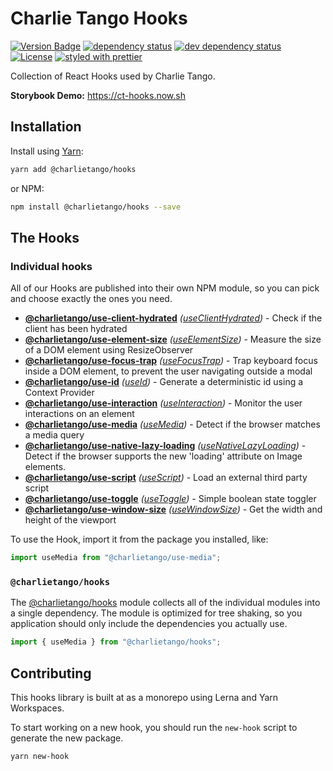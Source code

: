 # Charlie Tango Hooks

[![Version Badge][npm-version-svg]][package-url]
[![dependency status][deps-svg]][deps-url]
[![dev dependency status][dev-deps-svg]][dev-deps-url]
[![License][license-image]][license-url]
[![styled with prettier][prettier-svg]][prettier-url]

Collection of React Hooks used by Charlie Tango.

**Storybook Demo:** https://ct-hooks.now.sh

## Installation

Install using [Yarn](https://yarnpkg.com):

```sh
yarn add @charlietango/hooks
```

or NPM:

```sh
npm install @charlietango/hooks --save
```

## The Hooks

### Individual hooks

All of our Hooks are published into their own NPM module, so you can pick and choose exactly the ones you need.

<!-- HOOKS_START -->

- **[@charlietango/use-client-hydrated](https://www.npmjs.com/package/@charlietango/use-client-hydrated)** _([useClientHydrated](packages/useClientHydrated/src))_ - Check if the client has been hydrated
- **[@charlietango/use-element-size](https://www.npmjs.com/package/@charlietango/use-element-size)** _([useElementSize](packages/useElementSize/src))_ - Measure the size of a DOM element using ResizeObserver
- **[@charlietango/use-focus-trap](https://www.npmjs.com/package/@charlietango/use-focus-trap)** _([useFocusTrap](packages/useFocusTrap/src))_ - Trap keyboard focus inside a DOM element, to prevent the user navigating outside a modal
- **[@charlietango/use-id](https://www.npmjs.com/package/@charlietango/use-id)** _([useId](packages/useId/src))_ - Generate a deterministic id using a Context Provider
- **[@charlietango/use-interaction](https://www.npmjs.com/package/@charlietango/use-interaction)** _([useInteraction](packages/useInteraction/src))_ - Monitor the user interactions on an element
- **[@charlietango/use-media](https://www.npmjs.com/package/@charlietango/use-media)** _([useMedia](packages/useMedia/src))_ - Detect if the browser matches a media query
- **[@charlietango/use-native-lazy-loading](https://www.npmjs.com/package/@charlietango/use-native-lazy-loading)** _([useNativeLazyLoading](packages/useNativeLazyLoading/src))_ - Detect if the browser supports the new 'loading' attribute on Image elements.
- **[@charlietango/use-script](https://www.npmjs.com/package/@charlietango/use-script)** _([useScript](packages/useScript/src))_ - Load an external third party script
- **[@charlietango/use-toggle](https://www.npmjs.com/package/@charlietango/use-toggle)** _([useToggle](packages/useToggle/src))_ - Simple boolean state toggler
- **[@charlietango/use-window-size](https://www.npmjs.com/package/@charlietango/use-window-size)** _([useWindowSize](packages/useWindowSize/src))_ - Get the width and height of the viewport

<!-- HOOKS_END -->

To use the Hook, import it from the package you installed, like:

```js
import useMedia from "@charlietango/use-media";
```

### `@charlietango/hooks`

The [@charlietango/hooks](https://www.npmjs.com/package/@charlietango/hooks)
module collects all of the individual modules into a single dependency. The module
is optimized for tree shaking, so you application should only include the dependencies
you actually use.

```js
import { useMedia } from "@charlietango/hooks";
```

## Contributing

This hooks library is built at as a monorepo using Lerna and Yarn Workspaces.

To start working on a new hook, you should run the `new-hook` script to generate the new package.

```
yarn new-hook
```

[package-url]: https://npmjs.org/package/@charlietango/hooks
[npm-version-svg]: https://img.shields.io/npm/v/@charlietango/hooks.svg
[deps-svg]: https://david-dm.org/charlie-tango/hooks.svg
[deps-url]: https://david-dm.org/charlie-tango/hooks
[dev-deps-svg]: https://david-dm.org/charlie-tango/hooks/dev-status.svg
[dev-deps-url]: https://david-dm.org/charlie-tango/hooks#info=devDependencies
[license-image]: http://img.shields.io/npm/l/@charlietango/hooks.svg
[license-url]: LICENSE
[prettier-svg]: https://img.shields.io/badge/styled_with-prettier-ff69b4.svg
[prettier-url]: https://github.com/prettier/prettier
